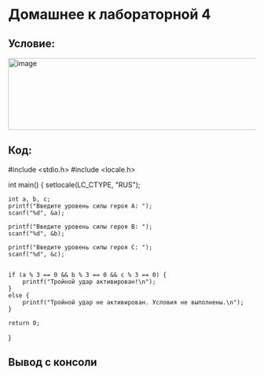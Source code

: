 # Домашнее к лабораторной 4 
## Условие:
<img width="1417" height="146" alt="image" src="https://github.com/user-attachments/assets/317e91e3-d290-4ee6-8508-70dfc305dbb5" />

## Код:

#include <stdio.h>
#include <locale.h>

int main() {
    setlocale(LC_CTYPE, "RUS");

    int a, b, c;
    printf("Введите уровень силы героя A: ");
    scanf("%d", &a);

    printf("Введите уровень силы героя B: ");
    scanf("%d", &b);

    printf("Введите уровень силы героя C: ");
    scanf("%d", &c);


    if (a % 3 == 0 && b % 3 == 0 && c % 3 == 0) {
        printf("Тройной удар активирован!\n");
    }
    else {
        printf("Тройной удар не активирован. Условия не выполнены.\n");
    }

    return 0;
}
## Вывод с консоли


